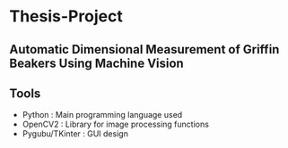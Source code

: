 # Thesis-Project
## Automatic Dimensional Measurement of Griffin Beakers Using Machine Vision

## Tools
- Python : Main programming language used
- OpenCV2 : Library for image processing functions
- Pygubu/TKinter : GUI design
